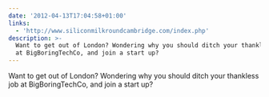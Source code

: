 ```yaml
---
date: '2012-04-13T17:04:58+01:00'
links:
  - 'http://www.siliconmilkroundcambridge.com/index.php'
description: >-
  Want to get out of London? Wondering why you should ditch your thankless job
  at BigBoringTechCo, and join a start up?
---
```

Want to get out of London? Wondering why you should ditch your thankless job at BigBoringTechCo, and join a start up? 
